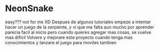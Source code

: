 # NeonSnake
 easy??? not for me XD  Despues de algunos tutoriales empeze a intentar hacer un juego de la serpiente, y vi que me falta aun mucho por aprender parecia facil al inicio pero cuando quieres agregar mas cosas, se vuelve mas dificil   Volvere y mejorare este proyecto cuando tenga mas conocimientos y lanzare el juego para moviles tambien
